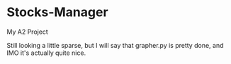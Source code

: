 Stocks-Manager
==============

My A2 Project

Still looking a little sparse, but I will say that grapher.py is pretty done, and IMO it's actually quite nice.
